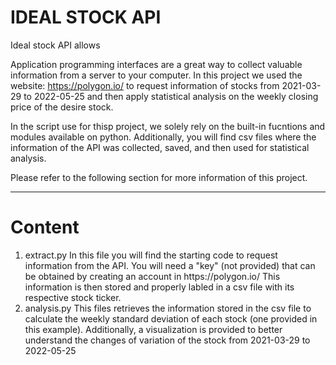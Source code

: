 # IDEAL STOCK API 

Ideal stock API allows 

Application programming interfaces are a great way to collect valuable information from a server to your computer. In this project we used the website: https://polygon.io/ to request information of stocks from 2021-03-29 to 2022-05-25 and then apply statistical analysis on the weekly closing price of the desire stock.

In the script use for thisp project, we solely rely on the built-in fucntions and modules available on python. Additionally, you will find csv files where the information of the API was collected, saved, and then used for statistical analysis. 

Please refer to the following section for more information of this project. 

<hr>

# Content
<ol>
<li>extract.py
In this file you will find the starting code to request information from the API. You will need a "key" (not provided) that can be obtained by creating an account in https://polygon.io/
This information is then stored and properly labled in a csv file with its respective stock ticker. 
</li>
<li>analysis.py
This files retrieves the information stored in the csv file to calculate the weekly standard deviation of each stock (one provided in this example). Additionally, a visualization is provided to better understand the changes of variation of the stock from 2021-03-29 to 2022-05-25
</li>
